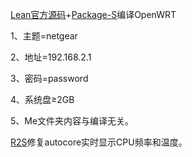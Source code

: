[Lean官方源码](https://github.com/coolsnowwolf/lede)+[Package-S](https://github.com/fw876/helloworld)编译OpenWRT

1、主题=netgear

2、地址=192.168.2.1

3、密码=password

4、系统盘≥2GB

5、Me文件夹内容与编译无关。

[R2S](https://www.friendlyarm.com/index.php?route=product/product&path=69&product_id=282)修复autocore实时显示CPU频率和温度。
